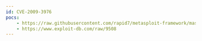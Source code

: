 ```yaml
---
id: CVE-2009-3976
pocs:
    - https://raw.githubusercontent.com/rapid7/metasploit-framework/master/modules/exploits/windows/ftp/proftp_banner.rb
    - https://www.exploit-db.com/raw/9508
---
```

